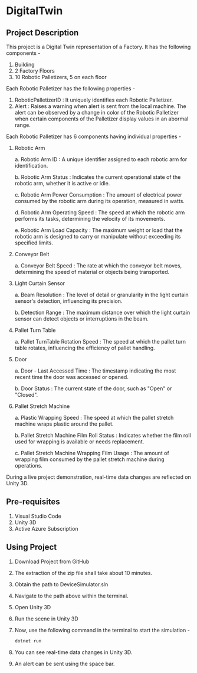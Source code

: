 # DigitalTwin

## Project Description

This project is a Digital Twin representation of a Factory. It has the following components -  

1. Building
2. 2 Factory Floors
3. 10 Robotic Palletizers, 5 on each floor

Each Robotic Palletizer has the following properties - 
1. RoboticPalletizerID : It uniquely identifies each Robotic Palletizer.
2. Alert : Raises a warning when alert is sent from the local machine. The alert can be observed by a change in color of the Robotic Palletizer when certain components of the Palletizer display values in an abormal range. 

Each Robotic Palletizer has 6 components having individual properties - 

1. Robotic Arm
   
   a. Robotic Arm ID : A unique identifier assigned to each robotic arm for identification.
   
   b. Robotic Arm Status : Indicates the current operational state of the robotic arm, whether it is active or idle.
   
   c. Robotic Arm Power Consumption : The amount of electrical power consumed by the robotic arm during its operation, measured in watts.
   
   d. Robotic Arm Operating Speed : The speed at which the robotic arm performs its tasks, determining the velocity of its movements.
   
   e. Robotic Arm Load Capacity : The maximum weight or load that the robotic arm is designed to carry or manipulate without exceeding its specified limits.

2. Conveyor Belt
   
   a. Conveyor Belt Speed : The rate at which the conveyor belt moves, determining the speed of material or objects being transported.

3. Light Curtain Sensor
   
   a. Beam Resolution : The level of detail or granularity in the light curtain sensor's detection, influencing its precision.
   
   b. Detection Range : The maximum distance over which the light curtain sensor can detect objects or interruptions in the beam.

4. Pallet Turn Table
   
   a. Pallet TurnTable Rotation Speed : The speed at which the pallet turn table rotates, influencing the efficiency of pallet handling.

5. Door
    
   a. Door - Last Accessed Time : The timestamp indicating the most recent time the door was accessed or opened. 
   
   b. Door Status : The current state of the door, such as "Open" or "Closed".

6. Pallet Stretch Machine
    
   a. Plastic Wrapping Speed : The speed at which the pallet stretch machine wraps plastic around the pallet.
   
   b. Pallet Stretch Machine Film Roll Status : Indicates whether the film roll used for wrapping is available or needs replacement.
   
   c. Pallet Stretch Machine Wrapping Film Usage : The amount of wrapping film consumed by the pallet stretch machine during operations.
   
During a live project demonstration, real-time data changes are reflected on Unity 3D. 

## Pre-requisites
1. Visual Studio Code
2. Unity 3D
3. Active Azure Subscription

## Using Project 

1. Download Project from GitHub
2. The extraction of the zip file shall take about 10 minutes.
3. Obtain the path to DeviceSimulator.sln
4. Navigate to the path above within the terminal.
5. Open Unity 3D
6. Run the scene in Unity 3D
7. Now, use the following command in the terminal to start the simulation -

   ```powershell
   dotnet run

8. You can see real-time data changes in Unity 3D.
9. An alert can be sent using the space bar. 
